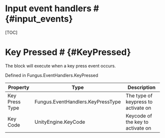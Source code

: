 # Input event handlers # {#input_events}

[TOC]
# Key Pressed # {#KeyPressed}
The block will execute when a key press event occurs.

Defined in Fungus.EventHandlers.KeyPressed

Property | Type | Description
 --- | --- | ---
Key Press Type | Fungus.EventHandlers.KeyPressType | The type of keypress to activate on
Key Code | UnityEngine.KeyCode | Keycode of the key to activate on

